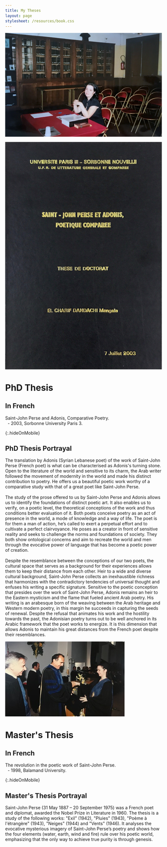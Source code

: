 ```yaml
---
title: My Theses
layout: page
stylesheet: /resources/book.css
---
```


![](/resources/thesis.jpg)

<div class="book_preview_block no_margin">
  <img class="book_cover" src="resources/thesis_cover.jpg" alt="Book Cover">
  <div class="right_half">
    <h1>PhD Thesis</h1>
    <h2>In French</h2>
    <p>Saint-John Perse and Adonis, Comparative Poetry.<br> &nbsp; - 2003, Sorbonne University Paris 3.</p>
  </div>
</div>

{:.hideOnMobile}
## PhD Thesis Portrayal

The translation by Adonis (Syrian Lebanese poet) of the work of Saint-John Perse (French poet) is what can be characterised as Adonis's turning stone. Open to the literature of the world and sensitive to its charm, the Arab writer followed the movement of modernity in the world and made his distinct contribution to poetry. He offers us a beautiful poetic work worthy of a comparative study with that of a great poet like Saint-John Perse.
<br><br>
The study of the prose offered to us by Saint-John Perse and Adonis allows us to identify the foundations of distinct poetic art. It also enables us to verify, on a poetic level, the theoretical conceptions of the work and thus conditions better evaluation of it. Both poets conceive poetry as an act of presence in the world, a mode of knowledge and a way of life. The poet is for them a man of action, he’s called to exert a perpetual effort and to cultivate a perfect clairvoyance. He poses as a creator in front of sensitive reality and seeks to challenge the norms and foundations of society. They both show ontological concerns and aim to recreate the world and men through the evocative power of language that has become a poetic power of creation.
<br><br>
Despite the resemblance between the conceptions of our two poets, the cultural space that serves as a background for their experiences allows them to keep their distance from each other. Heir to a wide and diverse cultural background, Saint-John Perse collects an inexhaustible richness that harmonizes with the contradictory tendencies of universal thought and enfuses his writing a specific signature. Sensitive to the poetic conception that presides over the work of Saint-John Perse, Adonis remains an heir to the Eastern mysticism and the flame that fueled ancient Arab poetry. His writing is an arabesque born of the weaving between the Arab heritage and Western modern poetry, in this margin he succeeds in capturing the seeds of renewal. Despite the refusal that animates his work and the hostility towards the past, the Adonisian poetry turns out to be well anchored in its Arabic framework that the poet works to energize. It is this dimension that allows Adonis to maintain his great distances from the French poet despite their resemblances.


<div class="book_preview_block no_margin">
  <img class="book_cover" src="resources/masters.jpg" alt="Book Cover">
  <div class="right_half">
    <h1>Master's Thesis</h1>
    <h2>In French</h2>
    <p>The revolution in the poetic work of Saint-John Perse.<br> &nbsp; - 1998, Balamand University.</p>
  </div>
</div>

{:.hideOnMobile}
## Master's Thesis Portrayal

Saint-John Perse (31 May 1887 – 20 September 1975) was a French poet and diplomat, awarded the Nobel Prize in Literature in 1960. The thesis is a study of the following works: "Exil" (1942), "Pluies" (1943), "Poème à l'étrangère" (1943), "Neiges" (1944) and "Vents" (1946). It analyses the evocative mysterious imagery of Saint-John Perse’s poetry and shows how the four elements (water, earth, wind and fire) rule over his poetic world, emphasizing that the only way to achieve true purity is through genesis.
